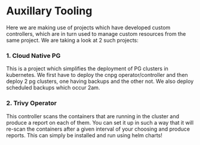 # Auxillary Tooling

Here we are making use of projects which have developed custom controllers, which are in turn used to manage custom resources from the same project. We are taking a look at 2 such projects:

### 1. Cloud Native PG

This is a project which simplifies the deployment of PG clusters in kubernetes. We first have to deploy the cnpg operator/controller and then deploy 2 pg clusters, one having backups and the other not. We also deploy scheduled backups which occur 2am.

### 2. Trivy Operator

This controller scans the containers that are running in the cluster and produce a report on each of them. You can set it up in such a way that it will re-scan the containers after a given interval of your choosing and produce reports. This can simply be installed and run using helm charts!
